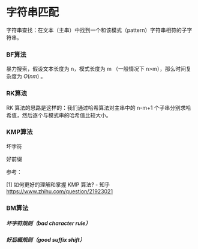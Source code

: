 # 字符串匹配

字符串查找：在文本（主串）中找到一个和该模式（pattern）字符串相符的子字符串。

### BF算法

暴力搜索，假设文本长度为 n，模式长度为 m （一般情况下 n>m），那么时间复杂度为 $O(nm)$ 。

### RK算法

RK 算法的思路是这样的：我们通过哈希算法对主串中的 n-m+1 个子串分别求哈希值，然后逐个与模式串的哈希值比较大小。

### KMP算法

坏字符

好前缀

参考：

[1] 如何更好的理解和掌握 KMP 算法? - 知乎
https://www.zhihu.com/question/21923021

### BM算法

##### 坏字符规则（bad character rule）

##### 好后缀规则（good suffix shift）

